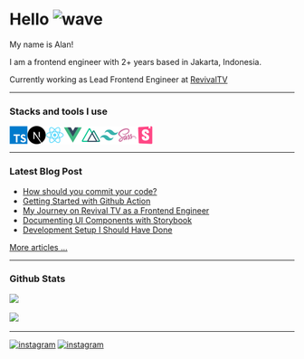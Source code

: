 # Hello <img alt="wave" src="https://raw.githubusercontent.com/MartinHeinz/MartinHeinz/master/wave.gif" height="32px" />

My name is Alan!

I am a frontend engineer with 2+ years based in Jakarta, Indonesia.

Currently working as Lead Frontend Engineer at [RevivalTV](https://github.com/orgs/Revival-Dev/)

---

### Stacks and tools I use

<div style="display: flex">
  <img alt="typescript" src="https://raw.githubusercontent.com/devicons/devicon/master/icons/typescript/typescript-original.svg" width="32" height="32" />
  <img alt="next js" src="https://raw.githubusercontent.com/devicons/devicon/master/icons/nextjs/nextjs-original.svg" width="32" height="32" />
  <img alt="react js" src="https://raw.githubusercontent.com/devicons/devicon/master/icons/react/react-original.svg" width="32" height="32" />
  <img alt="vue js" src="https://raw.githubusercontent.com/devicons/devicon/master/icons/vuejs/vuejs-original.svg" width="32" height="32" />
  <img alt="nuxt js" src="https://raw.githubusercontent.com/devicons/devicon/master/icons/nuxtjs/nuxtjs-original.svg" width="32" height="32" />
  <img alt="tailwind css" src="https://raw.githubusercontent.com/devicons/devicon/master/icons/tailwindcss/tailwindcss-plain.svg" width="32" height="32" />
  <img alt="sass" src="https://raw.githubusercontent.com/devicons/devicon/master/icons/sass/sass-original.svg" width="32" height="32" />
  <img alt="storybook" src="https://raw.githubusercontent.com/devicons/devicon/master/icons/storybook/storybook-original.svg" width="32" height="32" />
</div>

---

### Latest Blog Post

<!-- BLOG-POST-LIST:START -->
- [How should you commit your code?](https://alanh.dev/blog/how-should-you-commit-your-code)
- [Getting Started with Github Action](https://alanh.dev/blog/getting-started-with-github-action)
- [My Journey on Revival TV as a Frontend Engineer](https://alanh.dev/blog/my-journey-on-revival-tv-as-a-frontend-engineer)
- [Documenting UI Components with Storybook](https://alanh.dev/blog/documenting-ui-component-with-storybook)
- [Development Setup I Should Have Done](https://alanh.dev/blog/development-setup-i-should-have-done)
<!-- BLOG-POST-LIST:END -->

[More articles ...](https://alanh.dev/blog)

---

### Github Stats

![](https://github-readme-stats.vercel.app/api/top-langs/?username=seasonalmatcha&layout=compact&hide_border=true&theme=onedark)

![](https://github-readme-stats.vercel.app/api?username=seasonalmatcha&show_icons=true&hide_border=true&count_private=true&include_all_commits=true&theme=onedark)

---

<div style="display: flex">
  <a href="https://instagram.com/seasonalmatcha" style="display: inline-block; margin-right: 0.25em;">
    <img alt="instagram" src="https://img.shields.io/badge/Instagram-E4405F?style=for-the-badge&logo=instagram&logoColor=white" />
  </a>

  <a href="https://www.linkedin.com/in/alanhabibullah/">
    <img alt="instagram" src="https://img.shields.io/badge/LinkedIn-0077B5?style=for-the-badge&logo=linkedin&logoColor=white" />
  </a>
</div>

